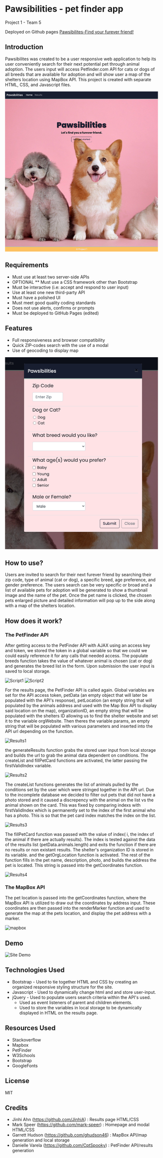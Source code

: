 # Pawsibilities - pet finder app
Project 1 - Team 5

Deployed on Github pages [Pawsibilites-Find your furever friend!](https://cptspooky.github.io/Pawsibility/)

## Introduction
Pawsibilites was created to be a user responsive web application to help its user conveniently search for their next potential pet through animal adoption. The users input will access Petfinder.com API for cats or dogs of all breeds that are available for adoption and will show user a map of the shelters location using MapBox API. This project is created with separate HTML, CSS, and Javascript files.

![Home Page](home_pg.jpg)

## Requirements 
* Must use at least two server-side APIs
* OPTIONAL ** Must use a CSS framework other than Bootstrap
* Must be interactive (i.e: accept and respond to user input)
* Use at least one new third-party API
* Must have a polished UI
* Must meet good quality coding standards
* Does not use alerts, confirms or prompts
* Must be deployed to GitHub Pages (edited) 

## Features
* Full responsiveness and browser compatibility 
* Quick ZIP-codes search with the use of a modal
* Use of geocoding to display map 

![Search Modal](search_modal.jpg) 

## How to use?
Users are invited to search for their next furever friend by searching their zip code, type of animal (cat or dog), a specific breed, age preference, and gender preference. The users search can be very specific or broad and a list of available pets for adoption will be generated to show a thumbnail image and the name of the pet. Once the pet name is clicked, the chosen pets enlarged picture and detailed information will pop up to the side along with a map of the shelters location. 

## How does it work?

### The PetFinder API
After getting access to the PetFinder API with AJAX using an access key and token, we stored the token in a global variable so that we could we could easily reference it for any calls that needed access. The populate breeds function takes the value of whatever animal is chosen (cat or dog) and generates the breed list in the form. Upon submission the user input is saved to local storage.

![Script1](https://user-images.githubusercontent.com/66426144/89740573-ef4c8200-da57-11ea-826d-5966f8be01c3.png) 
![Script2](https://user-images.githubusercontent.com/66426144/89740577-f2e00900-da57-11ea-89bc-9babd2044dee.png)

For the results page, the PetFinder API is called again. Global variables are set for the API access token, petData (an empty object that will later be populated with the API's response), petLocation (an empty string that will populated by the animals address and used with the Map Box API to display said location on the map), organizationID, an empty string that will be populated with the shelters ID allowing us to find the shelter website and set it to the variable orgWebsite. Then theres the variable params, an empty string that will be populated with various parameters and inserted into the API url depending on the function. 

![Results1](https://user-images.githubusercontent.com/66426144/89742391-79501700-da67-11ea-9d0e-7e12aa1d0465.png)

the generateResults function grabs the stored user input from local storage and builds the url to grab the animal data dependent on conditions. The createList and fillPetCard functions are activated, the latter passing the firstValidIndex variable.

![Results2](https://user-images.githubusercontent.com/66426144/89742395-7c4b0780-da67-11ea-96fe-036335ee7b54.png)

The createList functions generates the list of animals pulled by the conditions set by the user which were stringed together in the API url. Due to the incomplete database we decided to filter out pets that did not have a photo stored and it caused a discrepency with the animal on the list vs the animal shown on the card. This was fixed by comparing indexs with firstValidIndex which is permanently set to the index of the first animal who has a photo. This is so that the pet card index matches the index on the list.

![Results3](https://user-images.githubusercontent.com/66426144/89742397-7ead6180-da67-11ea-8351-ef55bcaafbb4.png)

The fillPetCard function was passed with the value of index( i, the index of the animal if there are actually results). The index is tested against the data of the results list (petData.animals.length) and exits the function if there are no results or non existant results. The shelter's organization ID is stored in its variable. and the getOrgLocation function is activated. The rest of the function fills in the pet name, description, photo, and builds the address the pet is located. This string is passed into the getCoordinates function.

![Results4](https://user-images.githubusercontent.com/66426144/89934098-1339d000-dbde-11ea-94eb-228291db7f24.png)

### The MapBox API
The pet location is passed into the getCoordinates function, where the MapBox API is utilized to draw out the coordinates by address input. These coordinates are then passed into the renderMarker function and used to generate the map at the pets location, and display the pet address with a marker.

![mapbox](https://user-images.githubusercontent.com/66426144/89743593-a0601600-da72-11ea-823d-8d1e7062fbe9.png)

## Demo

![Site Demo](Pawsibilities.gif) 

## Technologies Used
* Bootstrap - Used to tie together HTML and CSS by creating an organized responsive styling structure for the site.
* Javascript - Used to dynamically change html and and store user-input. 
* jQuery - Used to populate users search criteria within the API's used.
    * Used as event listeners of parent and children elements. 
    * Used to store the variables in local storage to be dynamically displayed in HTML on the results page. 

## Resources Used
* Stackoverflow
* Mapbox
* PetFinder
* W3Schools
* Bootstrap
* GoogleFonts

## License
MIT

## Credits
* Jinhi Ahn (https://github.com/JinhiA) : Results page HTML/CSS
* Mark Speer (https://github.com/mark-speer) : Homepage and modal HTML/CSS
* Garrett Hudson (https://github.com/ghudson46) : MapBox API/map generation and local storage
* Danielle Varela (https://github.com/CptSpooky) : PetFinder API/results generation


